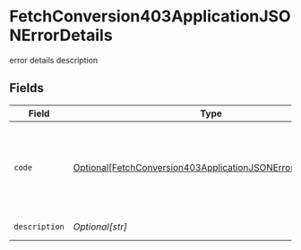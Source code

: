 # FetchConversion403ApplicationJSONErrorDetails

error details description


## Fields

| Field                                                                                                                                   | Type                                                                                                                                    | Required                                                                                                                                | Description                                                                                                                             |
| --------------------------------------------------------------------------------------------------------------------------------------- | --------------------------------------------------------------------------------------------------------------------------------------- | --------------------------------------------------------------------------------------------------------------------------------------- | --------------------------------------------------------------------------------------------------------------------------------------- |
| `code`                                                                                                                                  | [Optional[FetchConversion403ApplicationJSONErrorDetailsCode]](../../models/errors/fetchconversion403applicationjsonerrordetailscode.md) | :heavy_minus_sign:                                                                                                                      | The detailed error code associated with HTTP status 403.<br/>* `fx_client_no_access`: The client is authenticated but not authorized.<br/> |
| `description`                                                                                                                           | *Optional[str]*                                                                                                                         | :heavy_minus_sign:                                                                                                                      | Description of the error.                                                                                                               |